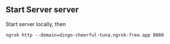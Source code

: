 ## Start Server server

Start server locally, then

```shell
ngrok http --domain=dingo-cheerful-tuna.ngrok-free.app 8080
```